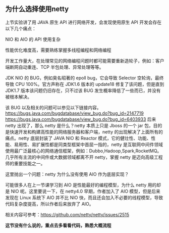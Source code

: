 ## 为什么选择使用netty
上节实验讲了用 JAVA 原生 API 进行网络开发，会发现使用原生 API 开发会存在以下几个痛点：

NIO 和 AIO 的 API 使用复杂

性能优化难度高，需要熟练掌握多线程编程和网络编程

开发工作量大，在处理常见的网络编程问题时都可能需要重新造轮子，例如：客户端断网自动重连、TCP 半包处理、异常处理等等。

JDK NIO 的 BUG，例如臭名昭著的 epoll bug，它会导致 Selector 空轮询，最终导致 CPU 100%。官方声称在 JDK1.6 版本的 update18 修复了该问题，但是直到 JDK1.7 版本该问题仍旧存在，只不过该 BUG 发生概率降低了一些而已，并没有被根本解决。

该 BUG 以及相关的问题可以参见以下链接内容。 https://bugs.java.com/bugdatabase/view_bug.do?bug_id=2147719 https://bugs.java.com/bugdatabase/view_bug.do?bug_id=6403933
后来 netty 出现了，那么 netty 是什么？netty 本质上只是 Jboss 的一个 jar 包，目的是快速开发和构建高性能的网络服务器和客户端，netty 的出现解决了上面所有的痛点。netty 底层封装了 JAVA NIO 和 Reactor 模式，它的健壮性、功能、性能、易用性、易扩展性都是同类型框架中首屈一指的，netty 是互联网中间件领域使用最广泛最核心的网络通信框架，例如：Dubbo,Hadoop,Spark,RocketMQ。几乎所有主流的中间件或大数据领域都离不开 netty，掌握 netty 是迈向高级工程师的重要技能之一。

这里抛出一个问题：netty 为什么没有使用 AIO 作为底层实现？

可能很多人在上一节课学习到 AIO 是性能最好的编程模型，为什么 netty 用的却是 NIO 呢。这里要说一下，在 netty4.0 早期，作者加入了 AIO 模型，但是后来发现在 Linux 系统下 AIO 并不比 NIO 快，而且还会加入不必要的线程模型，导致代码复杂度提高，所以作者后来放弃了 AIO。

相关内容可参考：https://github.com/netty/netty/issues/2515

**这节没有什么说的，重点去多看看代码，熟悉大概流程**